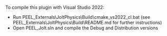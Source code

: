 To compile this plugin with Visual Studio 2022:

- Run PEEL_Externals\JoltPhysics\Build\cmake_vs2022_cl.bat (see PEEL_Externals\JoltPhysics\Build\README.md for further instructions)
- Open PEEL_Jolt.sln and compile the Debug and Distribution versions